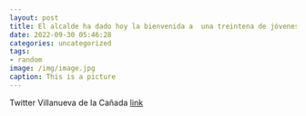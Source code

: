 ```yaml
---
layout: post
title: El alcalde ha dado hoy la bienvenida a  una treintena de jóvenes villanovenses becados por el Ayuntamiento que inician sus estud...
date: 2022-09-30 05:46:28
categories: uncategorized
tags:
- random
image: /img/image.jpg
caption: This is a picture
---
```

Twitter Villanueva de la Cañada [link](https://twitter.com/AytoVDLCanada/status/1575463312355106818)
